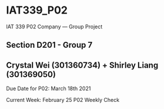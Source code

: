 # IAT339_P02
IAT 339 P02 Company — Group Project

Section D201 - Group 7
---
Crystal Wei (301360734) + Shirley Liang (301369050)
---
Due Date for P02: March 18th 2021

Current Week: February 25 P02 Weekly Check
